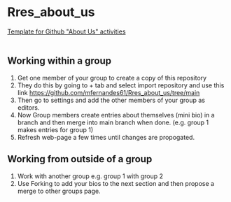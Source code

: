 # Rres_about_us
<u>Template for Github "About Us" activities</u>   
<br>
## Working within a group   
1) Get one member of your group to create a copy of this repository   
2) They do this by going to + tab and select import repository
and use this link https://github.com/mfernandes61/Rres_about_us/tree/main
3) Then go to settings and add the other members of your group as editors.
4) Now Group members create entries about themselves (mini bio) in a branch and then merge into main branch when done. (e.g. group 1 makes entries for group 1)
5) Refresh web-page a few times until changes are propogated.

## Working from outside of a group   
1) Work with another group e.g. group 1 with group 2   
2) Use Forking to add your bios to the next section and then propose a merge to other groups page.
   
